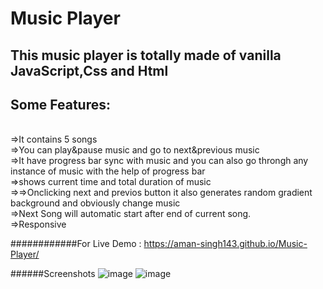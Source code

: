 # Music Player 

## This music player is totally made of vanilla JavaScript,Css and Html

## Some Features:
<br/>⇒It contains 5 songs
<br/>⇒You can play&pause music and go to next&previous music
<br/>⇒It have progress bar sync with music and you can also go throngh any instance of music with the help of progress bar 
<br/>⇒shows current time and total duration of music
<br/>⇒⇒Onclicking next and previos button it also generates random gradient background and obviously change music
<br/>⇒Next Song will automatic start after end of current song.
<br/>⇒Responsive

############For Live Demo : https://aman-singh143.github.io/Music-Player/

######Screenshots 
![image](https://user-images.githubusercontent.com/109282041/185785554-d5dac3b7-49c5-45ed-8a05-69d3aa46d149.png)
![image](https://user-images.githubusercontent.com/109282041/185785590-84b5e9c8-c0de-4dbd-982d-9ab2a9211554.png)
